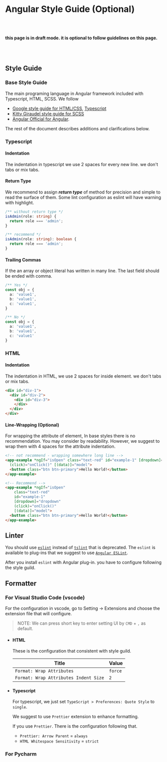 # Angular Style Guide (Optional)

<br>
<br>

**this page is in draft mode. it is optional to follow guidelines on this page.**

<br>
<br>

## Style Guide

### Base Style Guide

The main programing language in Angular framework included with Typescript, HTML, SCSS. We follow

- [Google style guide for HTML/CSS](https://google.github.io/styleguide/htmlcssguide.html), [Typescript](https://google.github.io/styleguide/tsguide.html)
- [Kitty Giraudel style guide for SCSS](https://sass-guidelin.es/)
- [Angular Official for Angular](https://angular.io/guide/styleguide).

The rest of the document describes additions and clarifications below.

### Typescript

#### Indentation

The indentation in typescript we use 2 spaces for every new line. we don't tabs or mix tabs.

#### Return Type

We recommend to assign ***return type*** of method for precision and simple to read the surface of them. Some lint configuration as eslint will have warning with highlight.

```typescript
/** without return type */
isAdmin(role: string) {
  return role === 'admin';
}

/** recommend */
isAdmin(role: string): boolean {
  return role === 'admin';
}
```

#### Trailing Commas

If the an array or object literal has written in many line. The last field should be ended with comma.

```typescript
/** Yes */
const obj = {
  a: 'value1',
  b: 'value1',
  c: 'value1',
}

/** No */
const obj = {
  a: 'value1',
  b: 'value1',
  c: 'value1'
}
```

### HTML

#### Indentation

The indentation in HTML, we use 2 spaces for inside element. we don't tabs or mix tabs.

```html
<div id="div-1">
  <div id="div-2">
    <div id="div-3">
    </div>
  </div>
</div>
```

#### Line-Wrapping (Optional)

For wrapping the attribute of element, In base styles there is no recommendation. You may consider by readability. However, we suggest to wrap them with 4 spaces for the attribute indentation.

```html
<!-- not recommend - wrapping somewhere long line -->
<app-example *ngIf="isOpen" class="text-red" id="example-1" [dropdown]="dropdown" 
  (click)="onClick()" [(data)]="model">
  <button class="btn btn-primary">Hello World!</button>
</app-example>

<!-- Recommend -->
<app-example *ngIf="isOpen"
    class="text-red"
    id="example-1"
    [dropdown]="dropdown"
    (click)="onClick()"
    [(data)]="model">
  <button class="btn btn-primary">Hello World!</button>
</app-example>
```

## Linter

You should use [`eslint`](https://eslint.org/) instead of [`tslint`](https://palantir.github.io/tslint/) that is deprecated. The `eslint` is available to plug-ins that we suggest to use [`Angular ESLint`](https://github.com/angular-eslint/angular-eslint#migrating-an-angular-cli-project-from-codelyzer-and-tslint).

After you install `eslint` with Angular plug-in. you have to configure following the style guild.

## Formatter

### For Visual Studio Code (vscode)

For the configuration in vscode, go to Setting -> Extensions and choose the extension file that will configure.

> NOTE: We can press short key to enter setting UI by `CMD` + `,` as default.

- #### HTML

    These is the configuration that consistent with style guild.

    | Title | Value |
    |--------|----------------|
    | `Format: Wrap Attributes` |  `force`  |
    | `Format: Wrap Attributes Indent Size` | `2` |

- #### Typescript

    For typescript, we just set `TypeScript > Preferences: Quote Style` to `single`.

    We suggest to use `Prettier` extension to enhance formatting.

    If you use `Prettier`. There is the configuration following that.

    - `Prettier: Arrow Parent` = `always`
    - `HTML Whitespace Sensitivity` = `strict`

### For Pycharm

